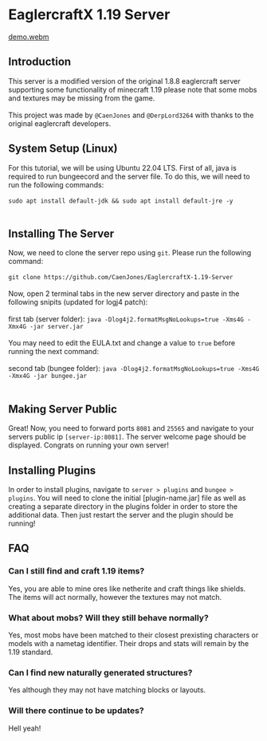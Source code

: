 # EaglercraftX 1.19 Server
[demo.webm](https://github.com/CaenJones/EaglercraftX-1.19-Server/assets/131218155/0ee532ab-46d3-4959-ac9a-860931ffd649)

## Introduction
This server is a modified version of the original 1.8.8 eaglercraft server supporting some functionality of minecraft 1.19 please note that some mobs and textures may be missing from the game.
<br>
<br>
This project was made by `@CaenJones` and `@DerpLord3264` with thanks to the original eaglercraft developers.

## System Setup (Linux)
For this tutorial, we will be using Ubuntu 22.04 LTS. First of all, java is required to run bungeecord and the server file. To do this, we will need to run the following commands:
<br>
<br>
`sudo apt install default-jdk && sudo apt install default-jre -y`
<br>
<br>
## Installing The Server
Now, we need to clone the server repo using `git`. Please run the following command:
<br>
<br>
`git clone https://github.com/CaenJones/EaglercraftX-1.19-Server`
<br>
<br>
Now, open 2 terminal tabs in the new server directory and paste in the following snipits (updated for logj4 patch):
<br>
<br>
first tab (server folder): `java -Dlog4j2.formatMsgNoLookups=true -Xms4G -Xmx4G -jar server.jar`
<br>
<br>
You may need to edit the EULA.txt and change a value to `true` before running the next command:
<br>
<br>
second tab (bungee folder): `java -Dlog4j2.formatMsgNoLookups=true -Xms4G -Xmx4G -jar bungee.jar`
<br>
<br>
## Making Server Public
Great! Now, you need to forward ports  `8081` and `25565` and navigate to your servers public ip `[server-ip:8081]`. The server welcome page should be displayed. Congrats on running your own server!

## Installing Plugins
In order to install plugins, navigate to `server > plugins` and `bungee > plugins`. You will need to clone the initial [plugin-name.jar] file as well as creating a separate directory in the plugins folder in order to store the additional data. Then just restart the server and the plugin should be running!

## FAQ
### Can I still find and craft 1.19 items?
Yes, you are able to mine ores like netherite and craft things like shields. The items will act normally, however the textures may not match.
### What about mobs? Will they still behave normally?
Yes, most mobs have been matched to their closest prexisting characters or models with a nametag identifier. Their drops and stats will remain by the 1.19 standard.
### Can I find new naturally generated structures?
Yes although they may not have matching blocks or layouts.
### Will there continue to be updates?
Hell yeah!

